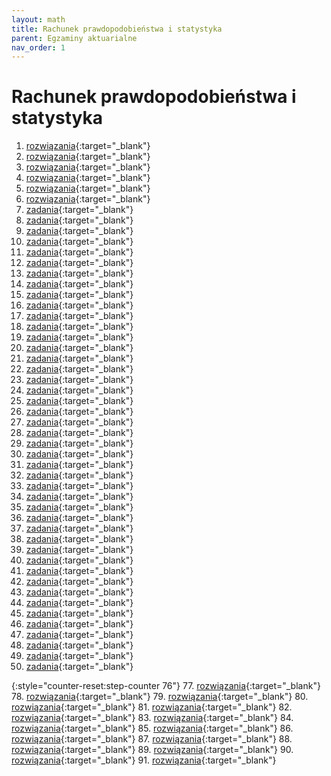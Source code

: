 ```yaml
---
layout: math
title: Rachunek prawdopodobieństwa i statystyka
parent: Egzaminy aktuarialne
nav_order: 1
---
```


# Rachunek prawdopodobieństwa i statystyka

1. [rozwiązania](pdfs_statystyka/rozwiazania/Egzamin_001.pdf){:target="_blank"}
2. [rozwiązania](pdfs_statystyka/rozwiazania/Egzamin_002.pdf){:target="_blank"}
3. [rozwiązania](pdfs_statystyka/rozwiazania/Egzamin_003.pdf){:target="_blank"}
4. [rozwiązania](pdfs_statystyka/rozwiazania/Egzamin_004.pdf){:target="_blank"}
5. [rozwiązania](pdfs_statystyka/rozwiazania/Egzamin_005.pdf){:target="_blank"}
6. [rozwiązania](pdfs_statystyka/rozwiazania/Egzamin_006.pdf){:target="_blank"}
7. [zadania](pdfs_statystyka/zadania/egz_07_dn_21_06_1997.pdf){:target="_blank"}
8. [zadania](pdfs_statystyka/zadania/egz_08_dn_24_11_1997.pdf){:target="_blank"}
9. [zadania](pdfs_statystyka/zadania/egz_09_dn_28_02_1998.pdf){:target="_blank"}
10. [zadania](pdfs_statystyka/zadania/egz_10_dn_30_05_1998.pdf){:target="_blank"}
11. [zadania](pdfs_statystyka/zadania/egz_11_dn_03_10_1998.pdf){:target="_blank"}
12. [zadania](pdfs_statystyka/zadania/egz_12_dn_05_12_1998.pdf){:target="_blank"}
13. [zadania](pdfs_statystyka/zadania/egz_13_dn_27_03_1999.pdf){:target="_blank"}
14. [zadania](pdfs_statystyka/zadania/egz_14_dn_19_06_1999.pdf){:target="_blank"}
15. [zadania](pdfs_statystyka/zadania/egz_15_dn_23_10_1999.pdf){:target="_blank"}
16. [zadania](pdfs_statystyka/zadania/egz_16_dn_15_01_2000.pdf){:target="_blank"}
17. [zadania](pdfs_statystyka/zadania/egz_17_dn_08_04_2000.pdf){:target="_blank"}
18. [zadania](pdfs_statystyka/zadania/egz_18_dn_17_06_2000.pdf){:target="_blank"}
19. [zadania](pdfs_statystyka/zadania/egz_19_dn_14_10_2000.pdf){:target="_blank"}
20. [zadania](pdfs_statystyka/zadania/egz_20_dn_09_12_2000.pdf){:target="_blank"}
21. [zadania](pdfs_statystyka/zadania/egz_21_dn_24_03_2001.pdf){:target="_blank"}
22. [zadania](pdfs_statystyka/zadania/egz_22_dn_02_06_2001.pdf){:target="_blank"}
23. [zadania](pdfs_statystyka/zadania/egz_23_dn_13_10_2001.pdf){:target="_blank"}
24. [zadania](pdfs_statystyka/zadania/egz_24_dn_12_01_2002.pdf){:target="_blank"}
25. [zadania](pdfs_statystyka/zadania/egz_25_dn_13_04_2002.pdf){:target="_blank"}
26. [zadania](pdfs_statystyka/zadania/egz_26_dn_15_06_2002.pdf){:target="_blank"}
27. [zadania](pdfs_statystyka/zadania/egz_27_dn_12_10_2002.pdf){:target="_blank"}
28. [zadania](pdfs_statystyka/zadania/egz_28_dn_25_01_2003.pdf){:target="_blank"}
29. [zadania](pdfs_statystyka/zadania/egz_29_dn_17_05_2003.pdf){:target="_blank"}
30. [zadania](pdfs_statystyka/zadania/egz_30_dn_11_10_2003.pdf){:target="_blank"}
31. [zadania](pdfs_statystyka/zadania/egz_31_dn_06_12_2003.pdf){:target="_blank"}
32. [zadania](pdfs_statystyka/zadania/egz_32_dn_07_06_2004.pdf){:target="_blank"}
33. [zadania](pdfs_statystyka/zadania/egz_33_dn_11_10_2004.pdf){:target="_blank"}
34. [zadania](pdfs_statystyka/zadania/egz_34_dn_17_01_2005.pdf){:target="_blank"}
35. [zadania](pdfs_statystyka/zadania/egz_35_dn_16_05_2005.pdf){:target="_blank"}
36. [zadania](pdfs_statystyka/zadania/egz_36_dn_10_10_2005.pdf){:target="_blank"}
37. [zadania](pdfs_statystyka/zadania/egz_37_dn_05_12_2005.pdf){:target="_blank"}
38. [zadania](pdfs_statystyka/zadania/egz_38_dn_20_03_2006.pdf){:target="_blank"}
39. [zadania](pdfs_statystyka/zadania/egz_39_dn_05_06_2006.pdf){:target="_blank"}
40. [zadania](pdfs_statystyka/zadania/egz_40_dn_09_10_2006.pdf){:target="_blank"}
41. [zadania](pdfs_statystyka/zadania/egz_41_dn_08_01_2007.pdf){:target="_blank"}
42. [zadania](pdfs_statystyka/zadania/egz_42_dn_14_05_2007.pdf){:target="_blank"}
43. [zadania](pdfs_statystyka/zadania/egz_43_dn_08_10_2007.pdf){:target="_blank"}
44. [zadania](pdfs_statystyka/zadania/egz_44_dn_03_12_2007.pdf){:target="_blank"}
45. [zadania](pdfs_statystyka/zadania/egz_45_dn_17_03_2008.pdf){:target="_blank"}
46. [zadania](pdfs_statystyka/zadania/egz_46_dn_02_06_2008.pdf){:target="_blank"}
47. [zadania](pdfs_statystyka/zadania/egz_47_dn_06_10_2008.pdf){:target="_blank"}
48. [zadania](pdfs_statystyka/zadania/egz_48_dn_15_12_2008.pdf){:target="_blank"}
49. [zadania](pdfs_statystyka/zadania/egz_49_dn_06_04_2009.pdf){:target="_blank"}
50. [zadania](pdfs_statystyka/zadania/egz_50_dn_05_10_2009.pdf){:target="_blank"}

{:style="counter-reset:step-counter 76"}
77. [rozwiązania](pdfs_statystyka/rozwiazania/Egzamin_77.pdf){:target="_blank"}
78. [rozwiązania](pdfs_statystyka/rozwiazania/Egzamin_78.pdf){:target="_blank"}
79. [rozwiązania](pdfs_statystyka/rozwiazania/Egzamin_79.pdf){:target="_blank"}
80. [rozwiązania](pdfs_statystyka/rozwiazania/Egzamin_80.pdf){:target="_blank"}
81. [rozwiązania](pdfs_statystyka/rozwiazania/Egzamin_81.pdf){:target="_blank"}
82. [rozwiązania](pdfs_statystyka/rozwiazania/Egzamin_82.pdf){:target="_blank"}
83. [rozwiązania](pdfs_statystyka/rozwiazania/Egzamin_83.pdf){:target="_blank"}
84. [rozwiązania](pdfs_statystyka/rozwiazania/Egzamin_84.pdf){:target="_blank"}
85. [rozwiązania](pdfs_statystyka/rozwiazania/Egzamin_85.pdf){:target="_blank"}
86. [rozwiązania](pdfs_statystyka/rozwiazania/Egzamin_86.pdf){:target="_blank"}
87. [rozwiązania](pdfs_statystyka/rozwiazania/Egzamin_87.pdf){:target="_blank"}
88. [rozwiązania](pdfs_statystyka/rozwiazania/Egzamin_88.pdf){:target="_blank"}
89. [rozwiązania](pdfs_statystyka/rozwiazania/Egzamin_89.pdf){:target="_blank"}
90. [rozwiązania](pdfs_statystyka/rozwiazania/Egzamin_90.pdf){:target="_blank"}
91. [rozwiązania](pdfs_statystyka/rozwiazania/Egzamin_91.pdf){:target="_blank"}
